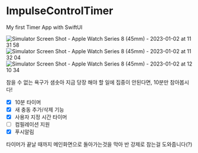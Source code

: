# ImpulseControlTimer
My first Timer App with SwiftUI

![Simulator Screen Shot - Apple Watch Series 8 (45mm) - 2023-01-02 at 11 31 58](https://user-images.githubusercontent.com/42212568/210192655-4c108597-3b3c-41ac-a575-703675fd7ebc.png)
![Simulator Screen Shot - Apple Watch Series 8 (45mm) - 2023-01-02 at 11 32 04](https://user-images.githubusercontent.com/42212568/210192658-6bae6a37-f782-4a39-a7f6-d13a3017ef97.png)
![Simulator Screen Shot - Apple Watch Series 8 (45mm) - 2023-01-02 at 12 10 34](https://user-images.githubusercontent.com/42212568/210192694-32937ec1-e1c4-4cd0-9a90-0d6938c9a363.png)

참을 수 없는 욕구가 샘솟아 지금 당장 해야 할 일에 집중이 안된다면, 10분만 참아봅시다!

- [x] 10분 타이머
- [x] 새 충동 추가/삭제 기능
- [x] 사용자 지정 시간 타이머
- [ ] 컴필레이션 지원
- [x] 푸시알림

타이머가 끝날 때까지 메인화면으로 돌아가는것을 막아 반 강제로 참는걸 도와줍니다(?)

